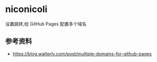 # niconicoli
设置跳转,给 GitHub Pages 配置多个域名


## 参考资料
- https://blog.walterlv.com/post/multiple-domains-for-github-pages
